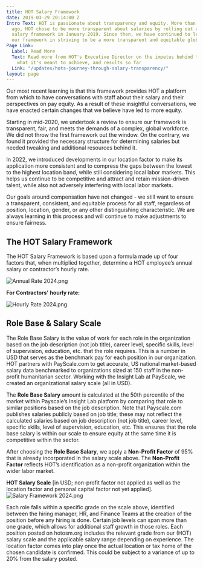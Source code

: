 ```yaml
---
title: HOT Salary Framework
date: 2019-03-29 20:14:00 Z
Intro Text: HOT is passionate about transparency and equity. More than three years
  ago, HOT chose to be more transparent about salaries by rolling out a published
  salary framework in January 2019. Since then, we have continued to learn and develop
  our framework in striving to be a more transparent and equitable global organization.
Page Link:
  Label: Read More
  Text: Read more from HOT's Executive Director on the impetus behind the framework,
    what it's meant to achieve, and results so far
  Link: "/updates/hots-journey-through-salary-transparency/"
layout: page
---
```


Our most recent learning is that this framework provides HOT a platform from which to have conversations with staff about their salary and their perspectives on pay equity. As a result of these insightful conversations, we have enacted certain changes that we believe have led to more equity.

Starting in mid-2020, we undertook a review to ensure our framework is transparent, fair, and meets the demands of a complex, global workforce. We did not throw the first framework out the window. On the contrary, we found it provided the necessary structure for determining salaries but needed tweaking and additional resources behind it.

In 2022, we introduced developments in our location factor to make its application more consistent and to compress the gaps between the lowest to the highest location band, while still considering local labor markets. This helps us continue to be competitive and attract and retain mission-driven talent, while also not adversely interfering with local labor markets.

Our goals around compensation have not changed - we still want to ensure a transparent, consistent, and equitable process for all staff, regardless of position, location, gender, or any other distinguishing characteristic. We are always learning in this process and will continue to make adjustments to ensure fairness.

## The HOT Salary Framework
The HOT Salary Framework is based upon a formula made up of four factors that, when multiplied together, determine a HOT employee’s annual salary or contractor’s hourly rate.

![Annual Rate 2024.png](/uploads/Annual%20Rate%202024.png)

**For Contractors' hourly rate:**

![Hourly Rate 2024.png](/uploads/Hourly%20Rate%202024.png)

## Role Base & Salary Scale
The Role Base Salary is the value of work for each role in the organization based on the job description (not job title), career level, specific skills, level of supervision, education, etc. that the role requires. This is a number in USD that serves as the benchmark pay for each position in our organization. HOT partners with PayScale.com to get accurate, US national market-based salary data benchmarked to organizations sized at 150 staff in the non-profit humanitarian sector. Working with the Insight Lab at PayScale, we created an organizational salary scale (all in USD).

The **Role Base Salary** amount is calculated at the 50th percentile of the market within Payscale’s Insight Lab platform by comparing that role to similar positions based on the job description. Note that Payscale.com publishes salaries publicly based on job title; these may not reflect the calculated salaries based on job description (not job title), career level, specific skills, level of supervision, education, etc. This ensures that the role base salary is within our scale to ensure equity at the same time it is competitive within the sector.

After choosing the **Role Base Salary**, we apply a **Non-Profit Factor** of 95% that is already incorporated in the salary scale above. The **Non-Profit Factor** reflects HOT’s identification as a non-profit organization within the wider labor market.


**HOT Salary Scale** [in USD; non-profit factor not applied as well as the location factor and personal capital factor not yet applied].
![Salary Framework 2024.png](/uploads/Salary%20Framework%202024.png)

Each role falls within a specific grade on the scale above, identified between the hiring manager, HR, and Finance Teams at the creation of the position before any hiring is done. Certain job levels can span more than one grade, which allows for additional staff growth in those roles. Each position posted on hotosm.org includes the relevant grade from our (HOT) salary scale and the applicable salary range depending on experience. The location factor comes into play once the actual location or tax home of the chosen candidate is confirmed. This could be subject to a variance of up to 20% from the salary posted. 


